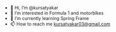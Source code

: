 - 👋 Hi, I’m @kursatyakar
- 👀 I’m interested in Formula 1 and motorbikes
- 🌱 I’m currently learning Spring Frame
- 📫 How to reach me kursatyakar03@gmail.com

<!---
kursatyakar/kursatyakar is a ✨ special ✨ repository because its `README.md` (this file) appears on your GitHub profile.
You can click the Preview link to take a look at your changes.
--->
